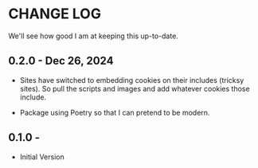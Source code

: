 # CHANGE LOG

We'll see how good I am at keeping this up-to-date.

## 0.2.0 - Dec 26, 2024

* Sites have switched to embedding cookies on their includes (tricksy sites).
So pull the scripts and images and add whatever cookies those include.

* Package using Poetry so that I can pretend to be modern.

## 0.1.0 -

* Initial Version